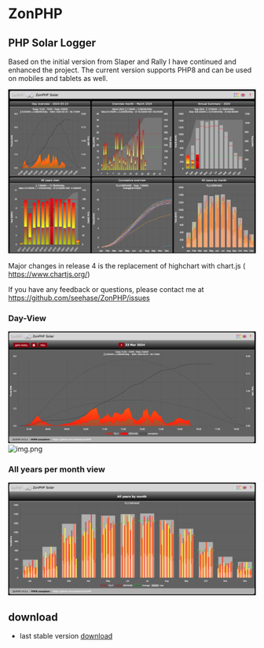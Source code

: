 # ZonPHP
## PHP Solar Logger

Based on the initial version from Slaper and Rally 
I have continued and enhanced the project. The current version supports PHP8 and can be used
on mobiles and tablets as well.

![index.png](resources%2Findex.png)

Major changes in release 4 is the replacement of highchart with chart.js ( https://www.chartjs.org/)

If you have any feedback or questions, please contact me at https://github.com/seehase/ZonPHP/issues

### Day-View
![img|320x271](resources%2Fday_view.png)
![img.png](img.png)


### All years per month view
![all_years.png](resources%2Fall_years.png)

## download
* last stable version [download](https://github.com/seehase/ZonPHP/archive/master.zip)
